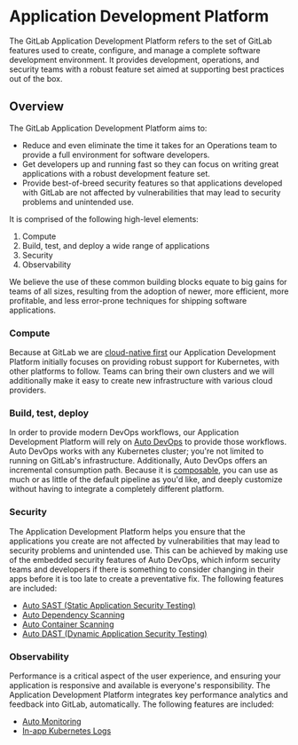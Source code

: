 # Application Development Platform

The GitLab Application Development Platform refers to the set of GitLab features used to create, configure, and manage
a complete software development environment. It provides development, operations, and security teams with a robust feature set aimed at supporting best practices out of the box.

## Overview

The GitLab Application Development Platform aims to:

- Reduce and even eliminate the time it takes for an Operations team
  to provide a full environment for software developers.
- Get developers up and running fast so they can focus on writing
  great applications with a robust development feature set.
- Provide best-of-breed security features so that applications developed
  with GitLab are not affected by vulnerabilities that may lead to security
  problems and unintended use.

It is comprised of the following high-level elements:

1. Compute
1. Build, test, and deploy a wide range of applications
1. Security
1. Observability

We believe the use of these common building blocks equate to big gains for teams of all sizes, resulting from the adoption
of newer, more efficient, more profitable, and less error-prone techniques for shipping software applications.

### Compute

Because at GitLab we are [cloud-native first](https://about.gitlab.com/handbook/product/#cloud-native-first) our
Application Development Platform initially focuses on providing robust support for Kubernetes, with other platforms
to follow. Teams can bring their own clusters and we will additionally make it easy to create new infrastructure
with various cloud providers.

### Build, test, deploy

In order to provide modern DevOps workflows, our Application Development Platform will rely on
[Auto DevOps](../autodevops/index.md) to provide those workflows. Auto DevOps works with
any Kubernetes cluster; you're not limited to running on GitLab's infrastructure. Additionally, Auto DevOps offers
an incremental consumption path. Because it is [composable](../autodevops/index.md#using-components-of-auto-devops),
you can use as much or as little of the default pipeline as you'd like, and deeply customize without having to integrate a completely different platform.

### Security

The Application Development Platform helps you ensure that the applications you create are not affected by vulnerabilities
that may lead to security problems and unintended use. This can be achieved by making use of the embedded security features of Auto DevOps,
which inform security teams and developers if there is something to consider changing in their apps
before it is too late to create a preventative fix. The following features are included:

- [Auto SAST (Static Application Security Testing)](../autodevops/stages.md#auto-sast-ultimate)
- [Auto Dependency Scanning](../autodevops/stages.md#auto-dependency-scanning-ultimate)
- [Auto Container Scanning](../autodevops/stages.md#auto-container-scanning-ultimate)
- [Auto DAST (Dynamic Application Security Testing)](../autodevops/stages.md#auto-dast-ultimate)

### Observability

Performance is a critical aspect of the user experience, and ensuring your application is responsive and available is everyone's
responsibility. The Application Development Platform integrates key performance analytics and feedback
into GitLab, automatically. The following features are included:

- [Auto Monitoring](../autodevops/stages.md#auto-monitoring)
- [In-app Kubernetes Logs](../../user/project/clusters/kubernetes_pod_logs.md)
